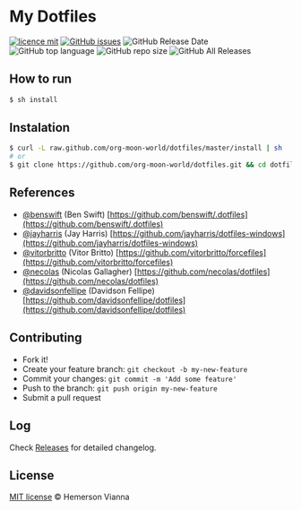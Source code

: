 # My Dotfiles

[![licence mit](https://img.shields.io/badge/license-MIT-blue.svg?style=flat-square)](http://hemersonvianna.mit-license.org/)
[![GitHub issues](https://img.shields.io/github/issues/org-moon-world/dotfiles.svg)](https://github.com/org-moon-world/dotfiles/issues)
![GitHub Release Date](https://img.shields.io/github/release-date/org-moon-world/dotfiles.svg)
![GitHub top language](https://img.shields.io/github/languages/top/org-moon-world/dotfiles.svg)
![GitHub repo size](https://img.shields.io/github/repo-size/org-moon-world/dotfiles.svg)
![GitHub All Releases](https://img.shields.io/github/downloads/org-moon-world/dotfiles/total.svg)

## How to run

```bash
$ sh install
```

## Instalation

```bash
$ curl -L raw.github.com/org-moon-world/dotfiles/master/install | sh
# or
$ git clone https://github.com/org-moon-world/dotfiles.git && cd dotfiles && sh install.sh
```

## References

* [@benswift](https://github.com/benswift) (Ben Swift)
  [https://github.com/benswift/.dotfiles](https://github.com/benswift/.dotfiles)
* [@jayharris](https://github.com/jayharris) (Jay Harris)
  [https://github.com/jayharris/dotfiles-windows](https://github.com/jayharris/dotfiles-windows)
* [@vitorbritto](https://github.com/vitorbritto) (Vitor Britto)
  [https://github.com/vitorbritto/forcefiles](https://github.com/vitorbritto/forcefiles)
* [@necolas](https://github.com/necolas) (Nicolas Gallagher)
  [https://github.com/necolas/dotfiles](https://github.com/necolas/dotfiles)
* [@davidsonfellipe](https://github.com/davidsonfellipe) (Davidson Fellipe)
  [https://github.com/davidsonfellipe/dotfiles](https://github.com/davidsonfellipe/dotfiles)

## Contributing

- Fork it!
- Create your feature branch: `git checkout -b my-new-feature`
- Commit your changes: `git commit -m 'Add some feature'`
- Push to the branch: `git push origin my-new-feature`
- Submit a pull request

## Log

Check [Releases](https://github.com/org-moon-world/dotfiles/releases) for detailed changelog.

## License

[MIT license](http://hemersonvianna.mit-license.org/) © Hemerson Vianna
